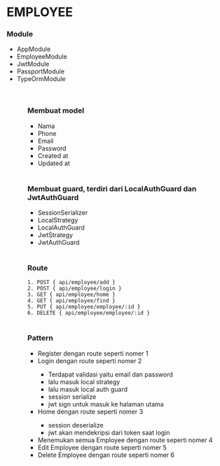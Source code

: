 <h1> EMPLOYEE </h1>
<h3>Module</h3>
<ul>
  <li>AppModule</li>
  <li>EmployeeModule</li>
  <li>JwtModule</li>
  <li>PassportModule</li>
  <li>TypeOrmModule</li>
<ul>
<br>
<h3>Membuat model</h3>
<ul>
  <li>Nama</li>
  <li>Phone</li>
  <li>Email</li>
  <li>Password</li>
  <li>Created at</li>
  <li>Updated at</li>
</ul>
<br>
<h3>Membuat guard, terdiri dari LocalAuthGuard dan JwtAuthGuard</h3>
<ul>
  <li>SessionSerializer</li>
  <li>LocalStrategy</li>
  <li>LocalAuthGuard</li>
  <li>JwtStrategy</li>
  <li>JwtAuthGuard</li>
</ul>
<br>
<h3>Route</h3>
<code>1. POST { api/employee/add } </code><br>
<code>2. POST { api/employee/login } </code><br>
<code>3. GET { api/employee/home } </code><br>
<code>4. GET { api/employee/find } </code><br>
<code>5. PUT { api/employee/employee/:id } </code><br>
<code>6. DELETE { api/employee/employee/:id } </code><br>
<br>
<h3>Pattern</h3>
<ul>
  <li>Register dengan route seperti nomer 1 </li>
  <li>Login dengan route seperti nomer 2 </li>
    <ul>
      <li>Terdapat validasi yaitu email dan password</li>
      <li>lalu masuk local strategy</li>
      <li>lalu masuk local auth guard</li>
      <li>session serialize</li>
      <li>jwt sign untuk masuk ke halaman utama</li>
    </ul>
  <li>Home dengan route seperti nomer 3 </li>
    <ul>
      <li>session deserialize</li>
      <li>jwt akan mendekripsi dari token saat login </li>
    </ul>
  <li>Menemukan semua Employee dengan route seperti nomer 4 </li>
  <li>Edit Employee dengan route seperti nomer 5 </li>
  <li>Delete Employee dengan route seperti nomer 6 </li>
</ul>